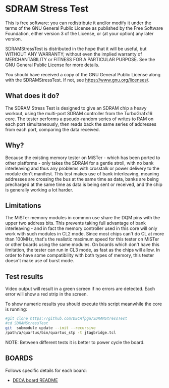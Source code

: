 # SDRAM Stress Test

This is free software: you can redistribute it and/or modify
it under the terms of the GNU General Public License as published by
the Free Software Foundation, either version 3 of the License, or
(at your option) any later version.

SDRAMStressTest is distributed in the hope that it will be useful,
but WITHOUT ANY WARRANTY; without even the implied warranty of
MERCHANTABILITY or FITNESS FOR A PARTICULAR PURPOSE.  See the
GNU General Public License for more details.

You should have received a copy of the GNU General Public License
along with the SDRAMStressTest.  If not, see <https://www.gnu.org/licenses/>.

## What does it do?
The SDRAM Stress Test is designed to give an SDRAM chip a heavy workout, using the multi-port SDRAM controller from the TurboGrafx16 core.
The tester performs a pseudo-random series of writes to RAM on each port simultaneously, then reads back the same series of addresses from each port, comparing the data received.

## Why?
Because the existing memory tester on MiSTer - which has been ported to other platforms - only takes the SDRAM for a gentle stroll, with no bank interleaving and thus any problems with crosstalk or power delivery to the module don't manifest.  This test makes use of bank interleaving, meaning addresses are crossing the bus at the same time as data, banks are being precharged at the same time as data is being sent or received, and the chip is generally working a lot harder.

## Limitations
The MiSTer memory modules in common use share the DQM pins with the upper two address bits.  This prevents taking full advantage of bank interleaving - and in fact the memory controller used in this core will only work with such modules in CL2 mode.  Since most chips can't do CL at more than 100MHz, that's the realistic maximum speed for this tester on MiSTer or other boards using the same modules.
On boards which don't have this limitation, the tester can run in CL3 mode, as fast as the chips will allow.
In order to have some compatibility with both types of memory, this tester doesn't make use of burst mode.

## Test results

Video output will result in a green screen if no errors are detected. Each error will show a red strip in the screen.

To show numeric results you should execute this script meanwhile the core is running:

```sh
#git clone https://github.com/DECAfpga/SDRAMStressTest
#cd SDRAMStressTest
git  submodule update --init --recursive 
/path/a/quartus/bin/quartus_stp -t jtagbridge.tcl
```

NOTE: Between different tests it is better to power cycle the board.

## BOARDS

Follows specific details for each board:

* [DECA board README](deca/README.md)


